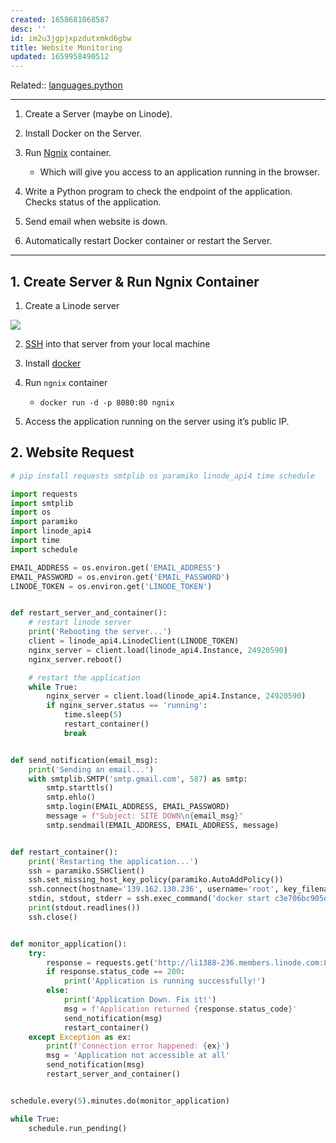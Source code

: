 ```yaml
---
created: 1658681068587
desc: ''
id: im2u3jgpjxpzdutxmkd6gbw
title: Website Monitoring
updated: 1659958490512
---
```

   
Related::  [languages.python](../devlog/languages.python.md)   
   
   
---   
   
1. Create a Server (maybe on Linode).   
2. Install Docker on the Server.   
3. Run [Ngnix](/not_created.md) container.   
   
   - Which will give you access to an application running in the browser.   
4. Write a Python program to check the endpoint of the application. Checks status of the application.   
5. Send email when website is down.   
6. Automatically restart Docker container or restart the Server.   
   
   
---   
   
## 1. Create Server & Run Ngnix Container   
   
1. Create a Linode server   
   
![](https://res.cloudinary.com/zubayr/image/upload/v1659938531/wiki/vdqdsm7nrdv6ovpcb4oh.png)   
   
2. [SSH](../devlog/ssh.md) into that server from your local machine   
3. Install [docker](../devlog/docker.md)   
4. Run `ngnix` container   
   
   - `docker run -d -p 8080:80 ngnix`   
5. Access the application running on the server using it’s public IP.   
   
## 2. Website Request   
   
```python
# pip install requests smtplib os paramiko linode_api4 time schedule

import requests
import smtplib
import os
import paramiko
import linode_api4
import time
import schedule

EMAIL_ADDRESS = os.environ.get('EMAIL_ADDRESS')
EMAIL_PASSWORD = os.environ.get('EMAIL_PASSWORD')
LINODE_TOKEN = os.environ.get('LINODE_TOKEN')


def restart_server_and_container():
    # restart linode server
    print('Rebooting the server...')
    client = linode_api4.LinodeClient(LINODE_TOKEN)
    nginx_server = client.load(linode_api4.Instance, 24920590)
    nginx_server.reboot()

    # restart the application
    while True:
        nginx_server = client.load(linode_api4.Instance, 24920590)
        if nginx_server.status == 'running':
            time.sleep(5)
            restart_container()
            break


def send_notification(email_msg):
    print('Sending an email...')
    with smtplib.SMTP('smtp.gmail.com', 587) as smtp:
        smtp.starttls()
        smtp.ehlo()
        smtp.login(EMAIL_ADDRESS, EMAIL_PASSWORD)
        message = f"Subject: SITE DOWN\n{email_msg}"
        smtp.sendmail(EMAIL_ADDRESS, EMAIL_ADDRESS, message)


def restart_container():
    print('Restarting the application...')
    ssh = paramiko.SSHClient()
    ssh.set_missing_host_key_policy(paramiko.AutoAddPolicy())
    ssh.connect(hostname='139.162.130.236', username='root', key_filename='/Users/nanajanashia/.ssh/id_rsa')
    stdin, stdout, stderr = ssh.exec_command('docker start c3e706bc905e')
    print(stdout.readlines())
    ssh.close()


def monitor_application():
    try:
        response = requests.get('http://li1388-236.members.linode.com:8080/')
        if response.status_code == 200:
            print('Application is running successfully!')
        else:
            print('Application Down. Fix it!')
            msg = f'Application returned {response.status_code}'
            send_notification(msg)
            restart_container()
    except Exception as ex:
        print(f'Connection error happened: {ex}')
        msg = 'Application not accessible at all'
        send_notification(msg)
        restart_server_and_container()


schedule.every(5).minutes.do(monitor_application)

while True:
    schedule.run_pending()
```
